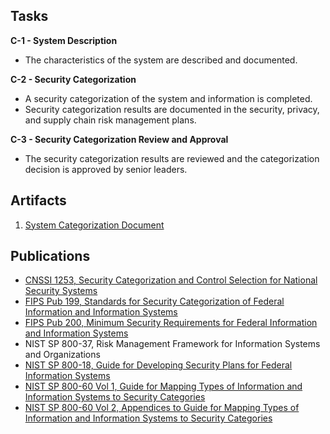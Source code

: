 
## Tasks

**C-1 - System Description**

- The characteristics of the system are described and documented.

**C-2 - Security Categorization**

- A security categorization of the system and information is completed.
- Security categorization results are documented in the security, privacy, and supply chain risk management plans.

**C-3 - Security Categorization Review and Approval**

- The security categorization results are reviewed and the categorization decision is approved by senior leaders.

## Artifacts

1. [System Categorization Document](./SystemSecurityPlan.odt)

## Publications

- [CNSSI 1253, Security Categorization and Control Selection for National Security Systems](https://www.cnss.gov/CNSS/issuances/Instructions.cfm)
- [FIPS Pub 199, Standards for Security Categorization of Federal Information and Information Systems](https://doi.org/10.6028/NIST.FIPS.199)
- [FIPS Pub 200, Minimum Security Requirements for Federal Information and Information Systems](https://doi.org/10.6028/NIST.FIPS.200)
- NIST SP 800-37, Risk Management Framework for Information Systems and Organizations
- [NIST SP 800-18, Guide for Developing Security Plans for Federal Information Systems](https://doi.org/10.6028/NIST.SP.800-18r1)
- [NIST SP 800-60 Vol 1, Guide for Mapping Types of Information and Information Systems to Security Categories](https://doi.org/10.6028/NIST.SP.800-60v1r1)
- [NIST SP 800-60 Vol 2, Appendices to Guide for Mapping Types of Information and Information Systems to Security Categories](https://doi.org/10.6028/NIST.SP.800-60v2r1)
